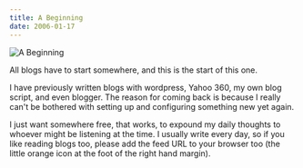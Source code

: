 ```yaml
---
title: A Beginning
date: 2006-01-17
---
```


![A Beginning](https://source.unsplash.com/di8ognBauG0/1600x900)

All blogs have to start somewhere, and this is the start of this one.

I have previously written blogs with wordpress, Yahoo 360, my own blog script, and even blogger. The reason for coming back is because I really can't be bothered with setting up and configuring something new yet again.

I just want somewhere free, that works, to expound my daily thoughts to whoever might be listening at the time. I usually write every day, so if you like reading blogs too, please add the feed URL to your browser too (the little orange icon at the foot of the right hand margin).